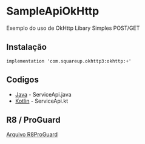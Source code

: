 # SampleApiOkHttp

Exemplo do uso de OkHttp Libary
Simples POST/GET

## Instalação

```
implementation 'com.squareup.okhttp3:okhttp:+'
```

## Codigos

* [Java](http://www.dropwizard.io/1.0.2/docs/) - ServiceApi.java
* [Kotlin](http://www.dropwizard.io/1.0.2/docs/) - ServiceApi.kt


## R8 / ProGuard

[Arquivo R8ProGuard](https://github.com/square/okhttp/blob/master/okhttp/src/main/resources/META-INF/proguard/okhttp3.pro)
